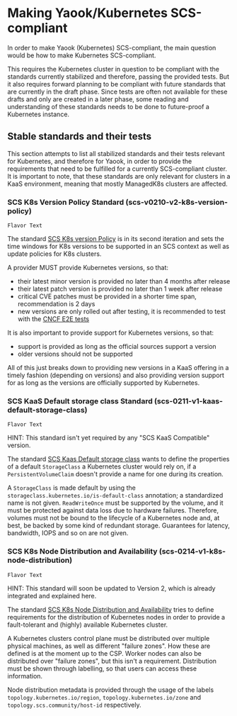# Making Yaook/Kubernetes SCS-compliant

In order to make Yaook (Kubernetes) SCS-compliant, the main question would be how to make Kubernetes SCS-compliant.

This requires the Kubernetes cluster in question to be compliant with the standards currently stabilized and therefore, passing
the provided tests. But it also requires forward planning to be compliant with future standards that are currently in the
draft phase. Since tests are often not available for these drafts and only are created in a later phase, some reading and
understanding of these standards needs to be done to future-proof a Kubernetes instance.

## Stable standards and their tests

This section attempts to list all stabilized standards and their tests relevant for Kubernetes, and therefore for Yaook,
in order to provide the requirements that need to be fulfilled for a currently SCS-compliant cluster.
It is important to note, that these standards are only relevant for clusters in a
KaaS environment, meaning that mostly ManagedK8s clusters are affected.

### SCS K8s Version Policy Standard (scs-v0210-v2-k8s-version-policy)

	Flavor Text

The standard [SCS K8s version Policy](https://github.com/SovereignCloudStack/standards/blob/main/Standards/scs-0210-v2-k8s-version-policy.md) is in its second iteration and sets the time windows for K8s versions
to be supported in an SCS context as well as update policies for K8s clusters.

A provider MUST provide Kubernetes versions, so that:
* their latest minor version is provided no later than 4 months after release
* their latest patch version is provided no later than 1 week after release
* critical CVE patches must be provided in a shorter time span, recommendation is 2 days
* new versions are only rolled out after testing, it is recommended to test with the [CNCF E2E tests][cncf-conformance]

It is also important to provide support for Kubernetes versions, so that:
* support is provided as long as the official sources support a version
* older versions should not be supported

All of this just breaks down to providing new versions in a KaaS offering in a timely fashion (depending on versions) and also providing version support for as long as the versions are officially supported by Kubernetes.

### SCS KaaS Default storage class Standard (scs-0211-v1-kaas-default-storage-class)

	Flavor Text

HINT: This standard isn't yet required by any "SCS KaaS Compatible" version.

The standard [SCS Kaas Default storage class](https://github.com/SovereignCloudStack/standards/blob/main/Standards/scs-0211-v1-kaas-default-storage.md) wants to define the properties of a default `StorageClass` a Kubernetes cluster would rely on,
if a `PersistentVolumeClaim` doesn't provide a name for one during its creation.

A `StorageClass` is made default by using the `storageclass.kubernetes.io/is-default-class` annotation; a standardized name is not given.
`ReadWriteOnce` must be supported by the volume, and it must be protected against data loss due to hardware failures.
Therefore, volumes must not be bound to the lifecycle of a Kubernetes node and, at best, be backed by some kind of redundant storage.
Guarantees for latency, bandwidth, IOPS and so on are not given.


### SCS K8s Node Distribution and Availability (scs-0214-v1-k8s-node-distribution)

	Flavor Text

HINT: This standard will soon be updated to Version 2, which is already integrated and explained here.

The standard [SCS K8s Node Distribution and Availability](https://github.com/SovereignCloudStack/standards/blob/main/Standards/scs-0214-v2-k8s-node-distribution.md) tries to define requirements for the distribution of Kubernetes nodes in order to provide a fault-tolerant and (highly) available Kubernetes cluster.

A Kubernetes clusters control plane must be distributed over multiple physical machines, as well as different "failure zones". How these are defined is at the moment up to the CSP.
Worker nodes can also be distributed over "failure zones", but this isn't a requirement. Distribution must be shown through labelling, so that users can access these information.

Node distribution metadata is provided through the usage of the labels `topology.kubernetes.io/region`, `topology.kubernetes.io/zone` and `topology.scs.community/host-id` respectively.


[cncf-conformance]: https://github.com/cncf/k8s-conformance